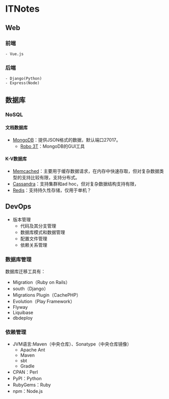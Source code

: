 # ITNotes

## Web
### 前端
    - Vue.js


### 后端
    - Django(Python)
    - Express(Node)


## 数据库

### NoSQL
#### 文档数据库
- [MongoDB](https://www.mongodb.com/)：提供JSON格式的数据，默认端口27017。
    - [Robo 3T](https://robomongo.org/)：MongoDB的GUI工具

#### K-V数据库
- [Memcached](https://memcached.org/)：主要用于缓存数据请求，在内存中快速存取，但对复杂数据类型的支持比较有限，支持分布式。
- [Cassandra](https://cassandra.apache.org/)：支持集群和ad hoc，但对复杂数据结构支持有限，
- [Redis](https://redis.io/)：支持持久性存储，仅用于单机？


## DevOps
- 版本管理
    - 代码及其分支管理
    - 数据库模式和数据管理
    - 配置文件管理
    - 依赖关系管理

### 数据库管理
数据库迁移工具有：
- Migration（Ruby on Rails）
- south（Django）
- Migrations Plugin（CachePHP）
- Evolution（Play Framework）
- Flyway
- Liquibase
- dbdeploy


### 依赖管理
- JVM语言:Maven（中央仓库）、Sonatype（中央仓库镜像）
    - Apache Ant
    - Maven
    - sbt
    - Gradle
- CPAN：Perl
- PyPI：Python
- RubyGems：Ruby
- npm：Node.js